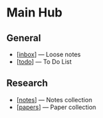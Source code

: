 # Main Hub

## General

- [[inbox]] — Loose notes
- [[todo]] — To Do List

## Research

- [[notes]] — Notes collection
- [[papers]] — Paper collection

[//begin]: # "Autogenerated link references for markdown compatibility"
[inbox]: inbox.md "Inbox"
[todo]: todo.md "To Do"
[notes]: notes.md "Notes"
[papers]: papers.md "Papers"
[//end]: # "Autogenerated link references"
